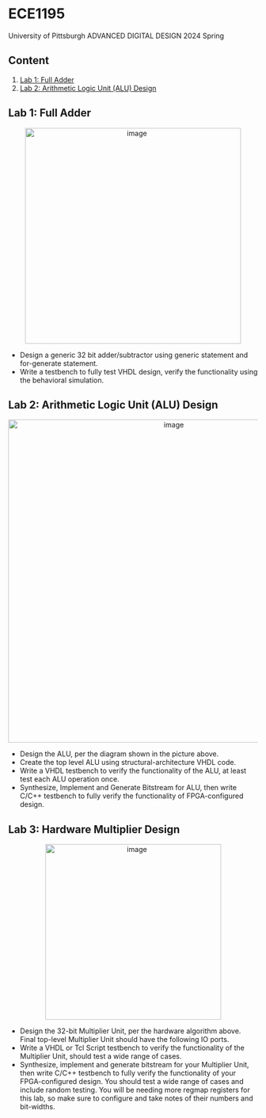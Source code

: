 # ECE1195
University of Pittsburgh ADVANCED DIGITAL DESIGN 2024 Spring

## Content
1. [Lab 1: Full Adder](#lab-1-full-adder)
2. [Lab 2: Arithmetic Logic Unit (ALU) Design](#lab-2-arithmetical-logic-unit-alu-design)
## Lab 1: Full Adder
<p align="center"><img width="436" alt="image" src="https://github.com/GyeonggeunJung/ECE1195/assets/113646015/0619b2fb-ca25-43f3-b257-fa425ac6324c"></p>

- Design a generic 32 bit adder/subtractor using generic statement and for-generate statement. 
- Write a testbench to fully test VHDL design, verify the functionality using the behavioral simulation.

## Lab 2: Arithmetic Logic Unit (ALU) Design
<p align="center"><img width="653" alt="image" src="https://github.com/GyeonggeunJung/ECE1195/assets/113646015/737c3bd9-b6ea-49c5-bb08-d56301d86e09"></p>

- Design the ALU, per the diagram shown in the picture above.
- Create the top level ALU using structural-architecture VHDL code.
- Write a VHDL testbench to verify the functionality of the ALU, at least test each ALU operation once.
- Synthesize, Implement and Generate Bitstream for ALU, then write C/C++ testbench to fully verify the functionality of FPGA-configured design.

## Lab 3: Hardware Multiplier Design
<p align="center"><img width="355" alt="image" src="https://github.com/GyeonggeunJung/ECE1195/assets/113646015/544fb6eb-65fc-4a58-bdfb-d67e851731b8"></p>

- Design the 32-bit Multiplier Unit, per the hardware algorithm above. Final top-level Multiplier Unit should have the following IO ports.
- Write a VHDL or Tcl Script testbench to verify the functionality of the Multiplier Unit, should test a wide range of cases.
- Synthesize, implement and generate bitstream for your Multiplier Unit, then write C/C++ testbench to fully verify the functionality of your FPGA-configured design. You should test a wide range of cases and include random testing. You will be needing more regmap registers for this lab, so make sure to configure and take notes of their numbers and bit-widths.
